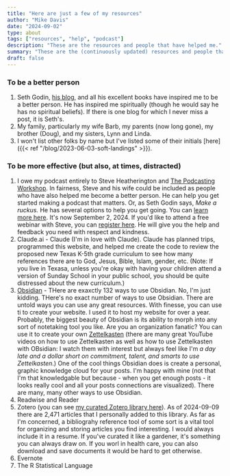 ```yaml
---
title: "Here are just a few of my resources"
author: "Mike Davis"
date: "2024-09-02"
type: about
tags: ["resources", "help", "podcast"]
description: "These are the resources and people that have helped me."
summary: "These are the (continuously updated) resources and people that have helped me produce this website, do my podcast, and be a better person."
draft: false
---
```

### To be a better person
1. Seth Godin, [his blog](https://www.sethgodin.com/), and all his excellent books have inspired me to be a better person. He has inspired me spiritually (though he would say he has no spiritual beliefs). If there is one blog for which I never miss a post, it is Seth's. 
2. My family, particularly my wife Barb, my parents (now long gone), my brother (Doug), and my sisters, Lynn and Linda.  
3. I won't list other folks by name but I've listed some of their initials [here]({{< ref "/blog/2023-06-03-soft-landings" >}}).

### To be more effective (but also, at times, distracted)
1. I owe my podcast entirely to Steve Heatherington and [The Podcasting Workshop](https://thepodcastingworkshop.com/). In fairness, Steve and his wife could be included as people who have also helped me become a better person. He can help you get started making a podcast that matters. Or, as Seth Godin says, *Make a ruckus.* He has several options to help you get going. You can [learn more here](https://thepodcastingworkshop.com/). It's now September 2, 2024. If you'd like to attend a free webinar with Steve, you can [register here](https://clicks.aweber.com/y/ct/?l=TmBlQn&m=isNELl2efufqnTk&b=KiIcni9vU.JD3K8oUD8jOA). He will give you the help and feedback you need with respect and kindness. 
2. Claude.ai - Claude (I'm in love with Claude). Claude has planned trips, programmed this website, and helped me create the code to review the proposed new Texas K-5th grade curriculum to see how many references there are to God, Jesus, Bible, Islam, gender, etc. (Note: If you live in Texasa, unless you're okay with having your children attend a version of Sunday School in your public school, you should be quite distressed about the new curriculum.)
3. [Obsidian](https://obsidian.md/) - THere are exaxctly 132 ways to use Obsidian. No, I'm just kidding. THere's no exact number of ways to use Obsidian. There are untold ways you can use any great resources. With finesse, you can use ti to create your website. I used it to host my website for over a year. Probably, the biggest beauty of Obsidian is its ability to morph into any sort of notetaking tool you like. Are you an organization fanatic? You can use it to create your own [Zettelkasten](https://en.wikipedia.org/wiki/Zettelkasten) (there are many great YouTube videos on how to use Zettelkasten as well as how to use Zettelkasten with OBsidian: I watch them with interest but always feel like I'm *a day late and a dollar short on commitment, talent, and smarts to use Zettelkasten*.) One of the cool things Obsidian does is create a personal, graphic knowledge cloud for your posts. I'm happy with mine (not that I'm that knowledgable but because - when you get enough posts - it looks really cool and all your posts connections are visualized). There are many, many other ways to use Obsidian. 
4. Readwise and Reader
5. Zotero (you can see [my curated Zotero library here](https://www.zotero.org/mikethechap/library)). As of 2024-09-09 there are 2,471 articles that I personally added to this library. As far as I'm concerned, a bibliograhy reference tool of some sort is a vital tool for organizing and storing articles you find interesting. I would always include it in a resume. If you've curated it like a gardener, it's something you can always draw on. If you worl in health care, you can also download and save documents it would be hard to get otherwise. 
6. Evernote
7. The R Statistical Language